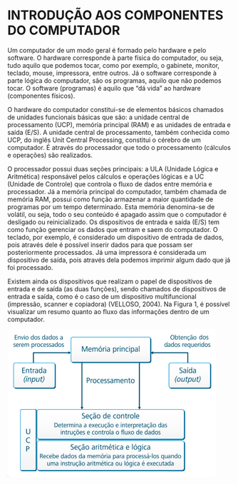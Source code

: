 # INTRODUÇÃO AOS COMPONENTES DO COMPUTADOR

Um computador de um modo geral é formado pelo hardware e pelo software. O hardware corresponde à parte física do computador, ou seja, tudo aquilo que podemos tocar, como por exemplo, o gabinete, monitor, teclado, mouse, impressora, entre outros. Já o software corresponde à parte lógica do computador, são os programas, aquilo que não podemos tocar. O software (programas) é aquilo que “dá vida” ao hardware (componentes físicos). 

O hardware do computador constitui-se de elementos básicos chamados de unidades funcionais básicas que são: a unidade central de processamento (UCP), memória principal (RAM) e as unidades de entrada e saída (E/S). A unidade central de processamento, também conhecida como UCP, do inglês Unit Central Processing, constitui o cérebro de um computador. É através do processador que todo o processamento (cálculos e operações) são realizados. 

O processador possui duas seções principais: a ULA (Unidade Lógica e Aritmética) responsável pelos cálculos e operações lógicas e a UC (Unidade de Controle) que controla o fluxo de dados entre memória e processador. Já a memória principal do computador, também chamada de memória RAM, possui como função armazenar a maior quantidade de programas por um tempo determinado. Esta memória denomina-se de volátil, ou seja, todo o seu conteúdo é apagado assim que o computador é desligado ou reinicializado. Os dispositivos de entrada e saída (E/S) tem como função gerenciar os dados que entram e saem do computador. O teclado, por exemplo, é considerado um dispositivo de entrada de dados, pois através dele é possível inserir dados para que possam ser posteriormente processados. Já uma impressora é considerada um dispositivo de saída, pois através dela podemos imprimir algum dado que já foi processado. 

Existem ainda os dispositivos que realizam o papel de dispositivos de entrada e de saída (as duas funções), sendo chamados de dispositivos de entrada e saída, como é o caso de um dispositivo multifuncional (impressão, scanner e copiadora) (VELLOSO, 2004). Na Figura 1, é possível visualizar um resumo quanto ao fluxo das informações dentro de um computador.

<img src="image.png" alt="Esquema de funcionamento básico de um computador">
